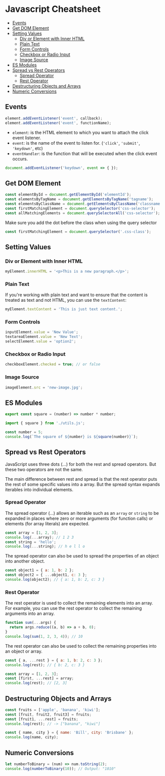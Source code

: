 # Javascript Cheatsheet
- [Events](#events)
- [Get DOM Element](#get-dom-element)
- [Setting Values](#setting-values)
  - [Div or Element with Inner HTML](#div-or-element-with-inner-html)
  - [Plain Text](#plain-text)
  - [Form Controls](#form-controls)
  - [Checkbox or Radio Input](#checkbox-or-radio-input)
  - [Image Source](#image-source)
- [ES Modules](#es-modules)
- [Spread vs Rest Operators](#spread-vs-rest-operators)
  - [Spread Operator](#spread-operator)
  - [Rest Operator](#rest-operator)
- [Destructuring Objects and Arrays](#destructuring-objects-and-arrays)
- [Numeric Conversions](#numeric-conversions)



## Events

```js
element.addEventListener('event', callback);
element.addEventListener('event', functionName);
```

- `element`: is the HTML element to which you want to attach the click event listener.
- `event`: is the name of the event to listen for. (`'click'`, `'submit'`, `'keydown'`, etc)
- `eventHandler`: is the function that will be executed when the click event occurs.


```js
document.addEventListener('keydown', event => { });
```

## Get DOM Element
```js
const elementById = document.getElementById('elementId');
const elementsByTagName = document.getElementsByTagName('tagname');
const elementsByClassName = document.getElementsByClassName('classname');
const firstMatchingElement = document.querySelector('css-selector');
const allMatchingElements = document.querySelectorAll('css-selector');
```

Make sure you add the dot before the class when using the query selector

```js
const firstMatchingElement = document.querySelector('.css-class');
```

## Setting Values

### Div or Element with Inner HTML

```js
myElement.innerHTML = '<p>This is a new paragraph.</p>';
```

### Plain Text

If you're working with plain text and want to ensure that the content is treated as text and not
HTML, you can use the `textContent`:

```js
myElement.textContent = 'This is just text content.';
```

### Form Controls

```javascript
inputElement.value = 'New Value';
textareaElement.value = 'New Text';
selectElement.value = 'option2';
```

### Checkbox or Radio Input

```javascript
checkboxElement.checked = true; // or false
```

### Image Source

```javascript
imageElement.src = 'new-image.jpg';
```

<!------- SETTING VALUES END ------->


## ES Modules

```js
export const square = (number) => number * number;
```

```js
import { square } from './utils.js';

const number = 5;
console.log(`The square of ${number} is ${square(number)}`);
```

## Spread vs Rest Operators

JavaScript uses three dots (...) for both the rest and spread operators. But these two
operators are not the same.


The main difference between rest and spread is that the rest operator puts the rest of
some specific values into a array. But the spread syntax expands iterables into
individual elements.

### Spread Operator

The spread operator (...) allows an iterable such as an `array` or `string` to be
expanded in places where zero or more arguments (for function calls) or elements (for
array literals) are expected.

```js
const array = [1, 2, 3];
console.log(...array); // 1 2 3
const string = 'hello';
console.log(...string); // h e l l o
```

The spread operator can also be used to spread the properties of an object into
another object.

```js
const object1 = { a: 1, b: 2 };
const object2 = { ...object1, c: 3 };
console.log(object2); // { a: 1, b: 2, c: 3 }
```

### Rest Operator

The rest operator is used to collect the remaining elements into an array. For example,
you can use the rest operator to collect the remaining arguments into an array.

```js
function sum(...args) {
  return args.reduce((a, b) => a + b, 0);
}
console.log(sum(1, 2, 3, 4)); // 10
```

The rest operator can also be used to collect the remaining properties into an object or
array.

```js
const { a, ...rest } = { a: 1, b: 2, c: 3 };
console.log(rest); // { b: 2, c: 3 }
```

```js
const array = [1, 2, 3];
const [first, ...rest] = array;
console.log(rest); // [2, 3]
```

## Destructuring Objects and Arrays

```js
const fruits = ['apple', 'banana', 'kiwi'];
const [fruit, fruit2, fruit3] = fruits;
const [fruit1, ...rest] = fruits;
console.log(rest); // -> ["banana", "kiwi"]
```

```js
const { name, city } = { name: 'Bill', city: 'Brisbane' };
console.log(name, city);
```


## Numeric Conversions

```js
let numberToBinary = (num) => num.toString(2);
console.log(numberToBinary(10)); // Output: "1010"
```
